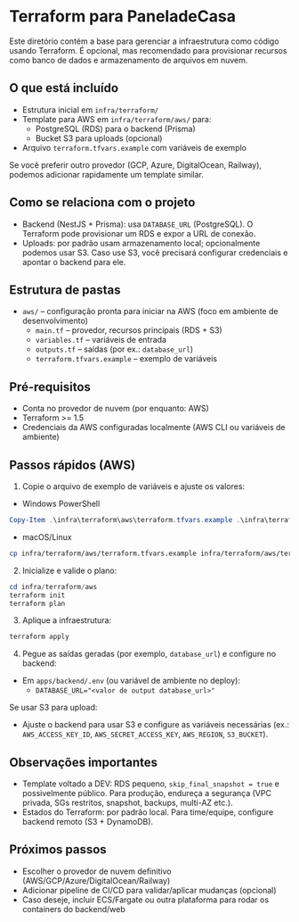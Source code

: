 # Terraform para PaneladeCasa

Este diretório contém a base para gerenciar a infraestrutura como código usando Terraform. É opcional, mas recomendado para provisionar recursos como banco de dados e armazenamento de arquivos em nuvem.

## O que está incluído

- Estrutura inicial em `infra/terraform/`
- Template para AWS em `infra/terraform/aws/` para:
  - PostgreSQL (RDS) para o backend (Prisma)
  - Bucket S3 para uploads (opcional)
- Arquivo `terraform.tfvars.example` com variáveis de exemplo

Se você preferir outro provedor (GCP, Azure, DigitalOcean, Railway), podemos adicionar rapidamente um template similar.

## Como se relaciona com o projeto

- Backend (NestJS + Prisma): usa `DATABASE_URL` (PostgreSQL). O Terraform pode provisionar um RDS e expor a URL de conexão.
- Uploads: por padrão usam armazenamento local; opcionalmente podemos usar S3. Caso use S3, você precisará configurar credenciais e apontar o backend para ele.

## Estrutura de pastas

- `aws/` – configuração pronta para iniciar na AWS (foco em ambiente de desenvolvimento)
  - `main.tf` – provedor, recursos principais (RDS + S3)
  - `variables.tf` – variáveis de entrada
  - `outputs.tf` – saídas (por ex.: `database_url`)
  - `terraform.tfvars.example` – exemplo de variáveis

## Pré-requisitos

- Conta no provedor de nuvem (por enquanto: AWS)
- Terraform >= 1.5
- Credenciais da AWS configuradas localmente (AWS CLI ou variáveis de ambiente)

## Passos rápidos (AWS)

1) Copie o arquivo de exemplo de variáveis e ajuste os valores:

- Windows PowerShell

```powershell
Copy-Item .\infra\terraform\aws\terraform.tfvars.example .\infra\terraform\aws\terraform.tfvars
```

- macOS/Linux

```bash
cp infra/terraform/aws/terraform.tfvars.example infra/terraform/aws/terraform.tfvars
```

2) Inicialize e valide o plano:

```powershell
cd infra/terraform/aws
terraform init
terraform plan
```

3) Aplique a infraestrutura:

```powershell
terraform apply
```

4) Pegue as saídas geradas (por exemplo, `database_url`) e configure no backend:

- Em `apps/backend/.env` (ou variável de ambiente no deploy):
  - `DATABASE_URL="<valor de output database_url>"`

Se usar S3 para upload:
- Ajuste o backend para usar S3 e configure as variáveis necessárias (ex.: `AWS_ACCESS_KEY_ID`, `AWS_SECRET_ACCESS_KEY`, `AWS_REGION`, `S3_BUCKET`).

## Observações importantes

- Template voltado a DEV: RDS pequeno, `skip_final_snapshot = true` e possivelmente público. Para produção, endureça a segurança (VPC privada, SGs restritos, snapshot, backups, multi-AZ etc.).
- Estados do Terraform: por padrão local. Para time/equipe, configure backend remoto (S3 + DynamoDB).

## Próximos passos

- Escolher o provedor de nuvem definitivo (AWS/GCP/Azure/DigitalOcean/Railway)
- Adicionar pipeline de CI/CD para validar/aplicar mudanças (opcional)
- Caso deseje, incluir ECS/Fargate ou outra plataforma para rodar os containers do backend/web
